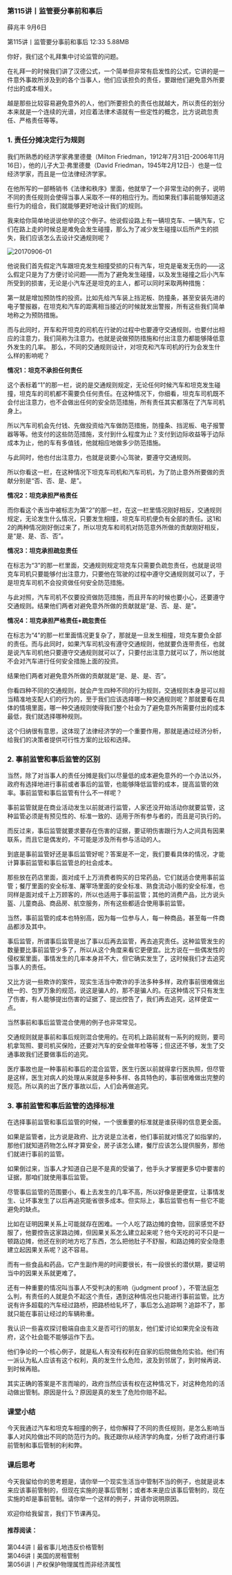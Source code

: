 

### 第115讲丨监管要分事前和事后


薛兆丰
9月6日

第115讲丨监管要分事前和事后
12:33 5.88MB


你好，我们这个礼拜集中讨论监管的问题。

在礼拜一的时候我们讲了汉德公式，一个简单但非常有启发性的公式，它讲的是一件意外事故所涉及到的各个当事人，他们应该担负的责任，要跟他们避免意外所要付出的成本相关。

越是那些比较容易避免意外的人，他们所要担负的责任也就越大，所以责任的划分本来就是一个连续的光谱，对应着法律术语就有一些定性的概念，比方说疏忽责任、严格责任等等。

### 1. 责任分摊决定行为规则

我们所熟悉的经济学家弗里德曼（Milton Friedman，1912年7月31日-2006年11月16日），他的儿子大卫·弗里德曼（David Friedman，1945年2月12日-）也是一位经济学家，而且是一位法律经济学家。

在他所写的一部畅销书《法律和秩序》里面，他就举了一个非常生动的例子，说明不同的责任规则会使得当事人采取不一样的相应行为。而如果我们事前能够知道这些行为的组合，我们就能够更好地设计我们的规则。

我来给你简单地说说他举的这个例子。他说假设路上有一辆坦克车、一辆汽车，它们在路上走的时候总是难免会发生碰撞，那么为了减少发生碰撞以后所产生的损失，我们应该怎么去设计交通规则呢？



![20170906-01](http://note.youdao.com/yws/api/personal/file/07B8BE9CA8A644E59998749176E7BAE6?method=download&shareKey=71a2b675da2b16438648e2054ba0a199)




他说我们首先假定汽车跟坦克发生相撞受损的只有汽车，坦克是毫发无伤的——这么假定只是为了方便讨论问题——而为了避免发生碰撞，以及发生碰撞之后小汽车所受到的损害，无论是小汽车还是坦克的主人，都可以同时采取两种措施：

第一就是增加预防性的投资。比如先给汽车装上挡泥板、防撞条，甚至安装先进的电子警报器，在坦克和汽车的距离相当接近的时候就发出警报，所有这些我们简单地称之为预防措施。

而与此同时，开车和开坦克的司机在行驶的过程中也要遵守交通规则，也要付出相应的注意力，我们简称为注意力。也就是说做预防措施和付出注意力都能够降低意外发生的几率。
那么，不同的交通规则设计，对坦克和汽车司机的行为会发生什么样的影响呢？

**情况1：坦克不承担任何责任**

这个表标着“1”的那一栏，说的是交通规则规定，无论任何时候汽车和坦克发生碰撞，坦克车的司机都不需要负任何责任。在这种情况下，你细看，坦克车司机既不会付出注意力，也不会做出任何的安全防范措施，所有责任其实都落在了汽车司机身上。

所以汽车司机会先付钱、先做投资给汽车做防范措施，防撞条、挡泥板、电子报警器等等。他支付的这些防范措施，支付到什么程度为止？支付到边际收益等于边际成本为止，他的车有多值钱，他就相应地做多少防范措施。

与此同时，他也付出注意力，也就是说要小心驾驶，要遵守交通规则。

所以你看这一栏，在这种情况下坦克车司机和汽车司机，为了防止意外所要做的贡献分别是“否、否、是、是”。

**情况2：坦克承担严格责任**

而你看这个表当中被标志为第“2”的那一栏，在这一栏里情况刚好相反，交通规则规定，无论发生什么情况，只要发生相撞，坦克车司机便负有全部的责任。这1和2的两种情况刚好倒过来了，所以坦克车和司机对防范意外所做的贡献刚好相反，是“是、是、否、否”。

**情况3：坦克承担疏忽责任**

在标志为“3”的那一栏里面，交通规则规定坦克车只需要负疏忽责任，也就是说坦克车司机只要能够付出注意力，只要他在驾驶的过程中遵守交通规则就可以了，于是坦克车司机不会投资做任何安全防范措施。

与此对照，汽车司机不仅要投资做防范措施，而且开车的时候也要小心，还要遵守交通规则。结果他们两者对避免意外所做的贡献就是“是、否、是、是”。

**情况4：坦克承担严格责任+疏忽责任**

在标志为“4”的那一栏里面情况更复杂了，那就是一旦发生相撞，坦克车要负全部的责任。而与此同时，如果汽车司机没有遵守交通规则，他就要负连带责任，也就是说汽车司机他只要遵守交通规则就可以了，只要付出注意力就可以了，所以他就不会对汽车进行任何安全措施上面的投资。

结果他们两者对避免意外所做的贡献就是“是、是、是、否”。

你看四种不同的交通规则，就会产生四种不同的行为规则，交通规则本身是可以相当精准地支配人们的行为的，至于我们应该选择哪一种交通规则呢？那就要看在具体的情境里面，哪一种交通规则使得我们整个社会为了避免意外所需要付出的成本最低，我们就选择哪种规则。

这个归纳很有意思，这体现了法律经济学的一个重要作用，那就是通过经济分析，给我们的决策者提供可行性方案的比较和选择。

### 2. 事前监管和事后监管的区别

当然，除了对当事人的责任分摊是我们以尽量低的成本避免意外的一个办法以外，政府有选择地进行事前或者事后的监管，也能够降低监管的成本，提高监管的效率。事前监管和事后监管有什么不一样呢？

事前监管就是在商业活动发生以前就进行监管，人家还没开始活动你就要监管，这种监管必须是有预见性的、标准一致的、适用于所有参与者的，而且是可执行的。

而反过来，事后监管就要求要存在伤害的证据，要证明伤害跟行为人之间具有因果联系，而且它是偶发的，不可能是涉及所有参与活动的人。

到底是事前监管好还是事后监管好呢？答案是不一定，我们要看具体的情况，才能计算事前监管和事后监管总的社会成本。

那些放在药店里面，面对成千上万消费者购买的日常药品，它们就适合使用事前监管；餐厅里面的安全标准、屠宰场里面的安全标准、熟食流动小贩的安全标准，也同样是面对成千上万顾客的，所以也适用于事前监管；其他的消费产品，比方说头盔、儿童商品、商品房、航空服务，所有这些都适合使用事前监管。

当然，事前监管的成本也特别高，因为每一位参与人，每一种商品，甚至每一件商品都涉及其中。

事后监管，所谓事后监管是出了事以后再去监管，再去追究责任。这种监管发生的数量要比事前监管少多了，所以从这个角度来看它更便宜。比方说在一些偶发性的侵权案里面，事情发生的几率本身并不大，但它确实发生了，这时候我们才去追究当事人的责任。

又比方说一些欺诈的案件，现实生活当中欺诈的手法多种多样，政府事前很难做出统一的、包罗万象的规范，说这是骗人的，那不是骗人的。在这种情况下只有发生了伤害，有人能够提出伤害的证据了、提出控告了，我们再去追究，这样便宜一点。

当然事前和事后监管混合使用的例子也非常常见。

交通规则就是事前和事后规则混合使用的。在司机上路前就有一系列的规则，要司机拿驾照、要司机买保险，还要对汽车的安全做年检等等；但这还不够，发生了交通事故我们还要做事后的追究。

医疗事故也是一种事前和事后的混合监管，医生行医以前就得拿行医执照，但尽管是这样，医生对病人的处理从来就是多种多样、各具特色的，事前很难做出完整的规范。所以真的出了医疗事故以后，人们会再做追究。

### 3. 事前监管和事后监管的选择标准

在选择事前监管和事后监管的时候，一个很重要的标准就是谁获得的信息更全面。

如果是监管者，比方说是政府、比方说是立法者，他们事前就对情况了如指掌的，那他们就知道药物怎么样才算安全，房子该怎么建，餐厅应该怎么提供服务，那他们就进行事前的监管。

如果倒过来，当事人才知道自己是不是真的受骗了，他手头才掌握更多切中要害的证据，那咱们就使用事后监管。

尽管事后监管的范围要小，看上去发生的几率不高，所以好像是更便宜，让事情发生、让坏事发生了以后再追究能省很多成本。但实际上，事后监管也有一些它不能避免的缺点。

比如在证明因果关系上可能就存在困难。一个人吃了路边摊的食物，回家感觉不舒服了，他要控告这家路边摊，但因果关系怎么建立起来呢？他今天吃的可不只是一顿路边摊，他还在别的地方吃了东西，怎么把他肚子不舒服，和路边摊的安全隐患建立起因果关系呢？这不容易。

而有一些食品和药品，它产生副作用的时间要很长，有一段很长的潜伏期，要证明当中的因果关系就更难了。

还有一种重要的情况叫当事人不受判决的影响（judgment proof ），不管法庭怎么判，有责任的人就是负不起这个责任，遇到这种情况也只能进行事前监管。比方说有许多超载的汽车经过路桥，把路桥给轧坏了，事后怎么追踪啊？追踪不了，那就只能在事前让经过的车辆称重。

我认识一些喜欢探讨极端自由主义是否可行的朋友，他们爱讨论如果完全没有政府，这个社会能不能够运作下去。

他们争论的一个核心例子，就是私人有没有权利在自家的后院做危险实验。他们有一派认为私人应该有这个权利，真的发生什么危险，波及到邻居了，到时候再说、到时候再赔。

其实正确的答案是不言而喻的，政府当然应该有权在这种情况下，对这种危险的活动做出管制。原因是什么？原因是真的发生了危险你赔不起。

### 课堂小结

今天我通过汽车和坦克车相撞的例子，给你解释了不同的责任规则，是怎么影响当事人对风险做出不同的防范行为的。我还跟你从经济学的角度，分析了政府进行事前管制和事后管制的利和弊。

### 课后思考

今天我留给你的思考题是，请你举一个现实生活当中管制不当的例子，也就是说本来应该事前管制的，但现在实施的是事后管制；或者本来是应该事后管制的，现在实施的却是事前管制。请你举一个这样的例子，并请你说明原因。

欢迎你给我留言，我们下节课再见。

#### 推荐阅读：

第044讲丨最省事儿地违反价格管制  
第046讲丨美国的房租管制  
第056讲丨产权保护物理属性而非经济属性  


